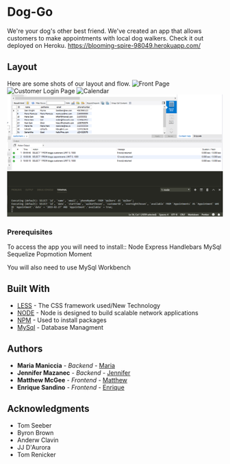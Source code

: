 # Dog-Go

We're your dog's other best friend. We've created an app that allows customers to make appointments with local dog walkers. Check it out deployed on Heroku. https://blooming-spire-98049.herokuapp.com/ 

## Layout

Here are some shots of our layout and flow.
![Front Page](public/styles/images/frontPage.png)
![Customer Login Page](public/styles/images/loginPage.png)
![Calendar](public/styles/images/calendar.png)
![Behind the scenes](public/styles/images/backEnd2.png)
![Behind the scenes](public/styles/images/backEnd.png)



### Prerequisites

To access the app you will need to install::
Node
Express
Handlebars
MySql
Sequelize
Popmotion
Moment

You will also need to use MySql Workbench

## Built With

* [LESS](http://www.dropwizard.io/1.0.2/docs/) - The CSS framework used/New Technology
* [NODE](https://nodejs.org/en/) - Node is designed to build scalable network applications
* [NPM](https://www.npmjs.com/) - Used to install packages
* [MySql](https://www.mysql.com/) - Database Managment

## Authors

* **Maria Maniccia** - *Backend* - [Maria](https://mariamaniccia.github.io/)
* **Jennifer Mazanec** - *Backend* - [Jennifer](https://jenmaz12.github.io/Portfolio/)
* **Matthew McGee** - *Frontend* - [Matthew](#)
* **Enrique Sandino** - *Frontend* - [Enrique](#)

## Acknowledgments

* Tom Seeber
* Byron Brown
* Anderw Clavin
* JJ D'Aurora
* Tom Renicker
